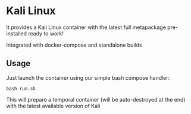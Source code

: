 # Kali Linux

It provides a Kali Linux container with the latest full metapackage pre-installed ready to work!

Integrated with docker-compose and standalone builds

## Usage

Just launch the container using our simple bash compose handler:

```
bash run.sh
```

This will prepare a temporal container (will be auto-destroyed at the end) with the latest available version of Kali

